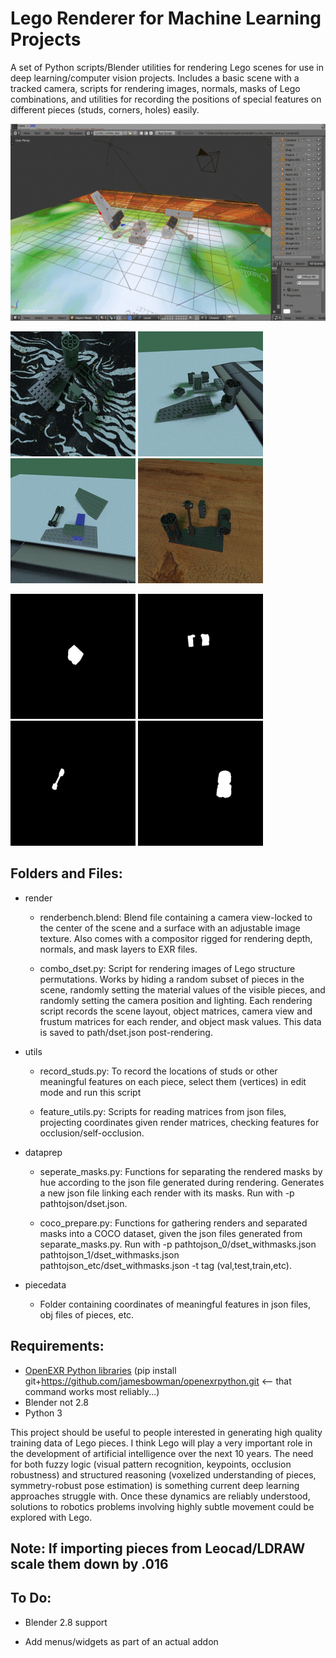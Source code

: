 # Lego Renderer for Machine Learning Projects


A set of Python scripts/Blender utilities for rendering Lego scenes for use in deep learning/computer vision projects.
Includes a basic scene with a tracked camera, scripts for rendering images, normals, masks of Lego combinations, and utilities for recording the positions of special features on different pieces (studs, corners, holes) easily.


![alt text](./repo_images/renders.gif "Rendering")


![alt text](./repo_images/0000_tst.gif "render1")  ![alt text](./repo_images/0001_tst.gif "mask1")  ![alt text](./repo_images/0002_tst.gif "normals1")  ![alt text](./repo_images/0003_tst.gif "masks1")


![alt text](./repo_images/0000_masks.gif "0")  ![alt text](./repo_images/0001_masks.gif "1")  ![alt text](./repo_images/0002_masks.gif "2")  ![alt text](./repo_images/0003_masks.gif "3")


## Folders and Files:

* render
  * renderbench.blend: Blend file containing a camera view-locked to the center of the scene and a surface with an adjustable image texture.  Also comes with a compositor rigged for rendering depth, normals, and mask layers to EXR files.

  * combo_dset.py: Script for rendering images of Lego structure permutations.  Works by hiding a random subset of pieces in the scene, randomly setting the material values of the visible pieces, and randomly setting the camera position and lighting.  Each rendering script records the scene layout, object matrices, camera view and frustum matrices for each render, and object mask values. This data is saved to path/dset.json post-rendering.

* utils
  * record_studs.py: To record the locations of studs or other meaningful features on each piece, select them (vertices) in edit mode and run this script

  * feature_utils.py: Scripts for reading matrices from json files, projecting coordinates given render matrices, checking features for occlusion/self-occlusion.   

* dataprep
  * seperate_masks.py: Functions for separating the rendered masks by hue according to the json file generated during rendering.  Generates a new json file linking each render with its masks.  Run with -p pathtojson/dset.json.

  * coco_prepare.py: Functions for gathering renders and separated masks into a COCO dataset, given the json files generated from separate_masks.py.  Run with -p pathtojson_0/dset_withmasks.json pathtojson_1/dset_withmasks.json pathtojson_etc/dset_withmasks.json -t tag (val,test,train,etc). 

* piecedata
    * Folder containing coordinates of meaningful features in json files, obj files of pieces, etc.


## Requirements:

* [OpenEXR Python libraries](https://github.com/jamesbowman/openexrpython) (pip install git+https://github.com/jamesbowman/openexrpython.git  <-- that command works most reliably...)
* Blender not 2.8
* Python 3


This project should be useful to people interested in generating high quality training data of Lego pieces.  I think Lego will play a very important role in the development of artificial intelligence over the next 10 years.  The need for both fuzzy logic (visual pattern recognition, keypoints, occlusion robustness) and structured reasoning (voxelized understanding of pieces, symmetry-robust pose estimation) is something current deep learning approaches struggle with.  Once these dynamics are reliably understood, solutions to robotics problems involving highly subtle movement could be explored with Lego.


## Note: If importing pieces from Leocad/LDRAW scale them down by .016


## To Do:

* Blender 2.8 support

* Add menus/widgets as part of an actual addon